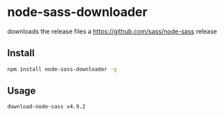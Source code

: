# node-sass-downloader

downloads the release files a https://github.com/sass/node-sass release

## Install

```bash
npm install node-sass-downloader -g
```

## Usage

```bash
download-node-sass v4.9.2
```